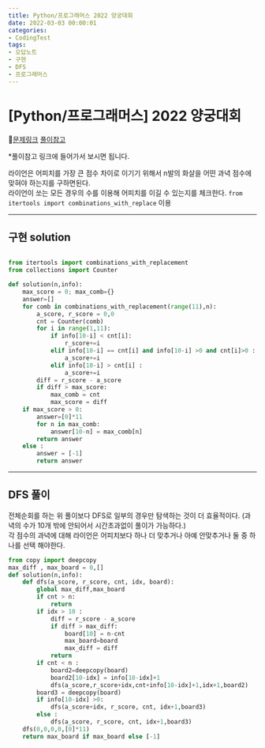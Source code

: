 ```yaml
---
title: Python/프로그래머스 2022 양궁대회
date: 2022-03-03 00:00:01
categories:
- CodingTest
tags:
- 오답노트
- 구현
- DFS
- 프로그래머스
---
```


# [Python/프로그래머스] 2022 양궁대회

📌[문제링크](https://programmers.co.kr/learn/courses/30/lessons/92342) [풀이참고](https://velog.io/@jadenkim5179/%ED%94%84%EB%A1%9C%EA%B7%B8%EB%9E%98%EB%A8%B8%EC%8A%A4-%EC%96%91%EA%B6%81%EB%8C%80%ED%9A%8C)

*풀이참고 링크에 들어가서 보시면 됩니다.

라이언은 어피치를 가장 큰 점수 차이로 이기기 위해서 n발의 화살을 어떤 과녁 점수에 맞혀야 하는지를 구하면된다.<br> 라이언이 쏘는 모든 경우의 수를 이용해 어피치를 이길 수 있는지를 체크한다. `from itertools import combinations_with_replace` 이용

---

## 구현 solution
```python

from itertools import combinations_with_replacement
from collections import Counter

def solution(n,info):
    max_score = 0; max_comb={}
    answer=[]
    for comb in combinations_with_replacement(range(11),n):
        a_score, r_score = 0,0
        cnt = Counter(comb)
        for i in range(1,11):
            if info[10-i] < cnt[i]:
                r_score+=i
            elif info[10-i] == cnt[i] and info[10-i] >0 and cnt[i]>0 : # 비긴 경우, 어피치가 점수 가짐
                a_score+=i
            elif info[10-i] > cnt[i] :
                a_score+=i
        diff = r_score - a_score
        if diff > max_score:
            max_comb = cnt
            max_score = diff
    if max_score > 0:
        answer=[0]*11
        for n in max_comb:
            answer[10-n] = max_comb[n]
        return answer
    else :
        answer = [-1]
        return answer
```
---
## DFS 풀이
전체순회를 하는 위 풀이보다 DFS로 일부의 경우만 탐색하는 것이 더 효율적이다. (과녁의 수가 10개 밖에 안되어서 시간초과없이 풀이가 가능하다.)<br> 각 점수의 과녁에 대해 라이언은 어피치보다 하나 더 맞추거나 아예 안맞추거나 둘 중 하나를 선택 해야한다.

```python
from copy import deepcopy
max_diff , max_board = 0,[]
def solution(n,info):
    def dfs(a_score, r_score, cnt, idx, board):
        global max_diff,max_board
        if cnt > n:
            return
        if idx > 10 :
            diff = r_score - a_score
            if diff > max_diff:
                board[10] = n-cnt
                max_board=board
                max_diff = diff
            return
        if cnt < n :  
            board2=deepcopy(board)
            board2[10-idx] = info[10-idx]+1
            dfs(a_score,r_score+idx,cnt+info[10-idx]+1,idx+1,board2)
        board3 = deepcopy(board)
        if info[10-idx] >0:
            dfs(a_score+idx, r_score, cnt, idx+1,board3)
        else :
            dfs(a_score, r_score, cnt, idx+1,board3)
    dfs(0,0,0,0,[0]*11)
    return max_board if max_board else [-1]
```